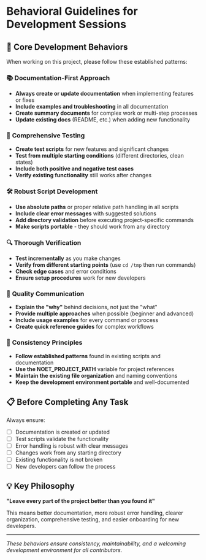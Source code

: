 # Behavioral Guidelines for Development Sessions

## 🎯 **Core Development Behaviors**

When working on this project, please follow these established patterns:

### 📚 **Documentation-First Approach**
- **Always create or update documentation** when implementing features or fixes
- **Include examples and troubleshooting** in all documentation
- **Create summary documents** for complex work or multi-step processes
- **Update existing docs** (README, etc.) when adding new functionality

### 🧪 **Comprehensive Testing**
- **Create test scripts** for new features and significant changes
- **Test from multiple starting conditions** (different directories, clean states)
- **Include both positive and negative test cases**
- **Verify existing functionality** still works after changes

### 🛠️ **Robust Script Development**
- **Use absolute paths** or proper relative path handling in all scripts
- **Include clear error messages** with suggested solutions
- **Add directory validation** before executing project-specific commands
- **Make scripts portable** - they should work from any directory

### 🔍 **Thorough Verification**
- **Test incrementally** as you make changes
- **Verify from different starting points** (use `cd /tmp` then run commands)
- **Check edge cases** and error conditions
- **Ensure setup procedures** work for new developers

### 📝 **Quality Communication**
- **Explain the "why"** behind decisions, not just the "what"
- **Provide multiple approaches** when possible (beginner and advanced)
- **Include usage examples** for every command or process
- **Create quick reference guides** for complex workflows

### 🎯 **Consistency Principles**
- **Follow established patterns** found in existing scripts and documentation
- **Use the NOET_PROJECT_PATH** variable for project references
- **Maintain the existing file organization** and naming conventions
- **Keep the development environment portable** and well-documented

## 📋 **Before Completing Any Task**

Always ensure:
- [ ] Documentation is created or updated
- [ ] Test scripts validate the functionality
- [ ] Error handling is robust with clear messages
- [ ] Changes work from any starting directory
- [ ] Existing functionality is not broken
- [ ] New developers can follow the process

## 💡 **Key Philosophy**

**"Leave every part of the project better than you found it"**

This means better documentation, more robust error handling, clearer organization, comprehensive testing, and easier onboarding for new developers.

---
*These behaviors ensure consistency, maintainability, and a welcoming development environment for all contributors.*
